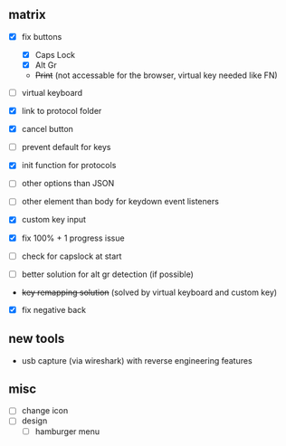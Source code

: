 ## matrix

- [X] fix buttons

  - [X] Caps Lock
  - [X] Alt Gr
  - ~~Print~~ (not accessable for the browser, virtual key needed like FN)

- [ ] virtual keyboard
- [x] link to protocol folder
- [X] cancel button
- [ ] prevent default for keys
- [x] init function for protocols
- [ ] other options than JSON
- [ ] other element than body for keydown event listeners
- [x] custom key input
- [x] fix 100% + 1 progress issue
- [ ] check for capslock at start
- [ ] better solution for alt gr detection (if possible)
- ~~key remapping solution~~ (solved by virtual keyboard and custom key)
- [X] fix negative back

## new tools

- usb capture (via wireshark) with reverse engineering features

## misc

- [ ] change icon
- [ ] design
  - [ ] hamburger menu
